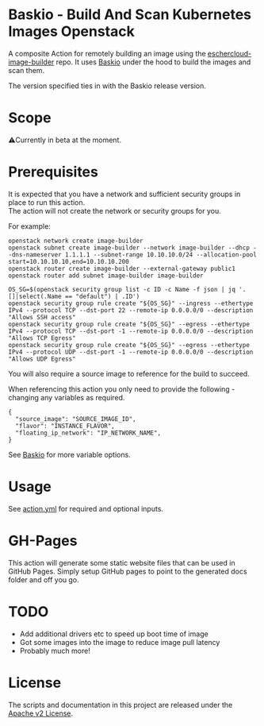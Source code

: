 # Baskio - Build And Scan Kubernetes Images Openstack

A composite Action for remotely building an image using the [eschercloud-image-builder](https://github.com/eschercloudai/image-builder) repo.
It uses [Baskio](https://github.com/eschercloudai/baskio) under the hood to build the images and scan them.

The version specified ties in with the Baskio release version.

# Scope

⚠️Currently in beta at the moment.

# Prerequisites
It is expected that you have a network and sufficient security groups in place to run this action.<br>
The action will not create the network or security groups for you.

For example:
```
openstack network create image-builder
openstack subnet create image-builder --network image-builder --dhcp --dns-nameserver 1.1.1.1 --subnet-range 10.10.10.0/24 --allocation-pool start=10.10.10.10,end=10.10.10.200
openstack router create image-builder --external-gateway public1
openstack router add subnet image-builder image-builder

OS_SG=$(openstack security group list -c ID -c Name -f json | jq '.[]|select(.Name == "default") | .ID')
openstack security group rule create "${OS_SG}" --ingress --ethertype IPv4 --protocol TCP --dst-port 22 --remote-ip 0.0.0.0/0 --description "Allows SSH access"
openstack security group rule create "${OS_SG}" --egress --ethertype IPv4 --protocol TCP --dst-port -1 --remote-ip 0.0.0.0/0 --description "Allows TCP Egress"
openstack security group rule create "${OS_SG}" --egress --ethertype IPv4 --protocol UDP --dst-port -1 --remote-ip 0.0.0.0/0 --description "Allows UDP Egress"
```

You will also require a source image to reference for the build to succeed.

When referencing this action you only need to provide the following - changing any variables as required.
```
{
  "source_image": "SOURCE_IMAGE_ID",
  "flavor": "INSTANCE_FLAVOR",
  "floating_ip_network": "IP_NETWORK_NAME",
}
```
See [Baskio](https://github.com/eschercloudai/baskio) for more variable options.

# Usage

See [action.yml](action.yml) for required and optional inputs.

# GH-Pages
This action will generate some static website files that can be used in GitHub Pages.
Simply setup GitHub pages to point to the generated docs folder and off you go.

# TODO
* Add additional drivers etc to speed up boot time of image
* Got some images into the image to reduce image pull latency 
* Probably much more!

# License

The scripts and documentation in this project are released under the [Apache v2 License](LICENSE).